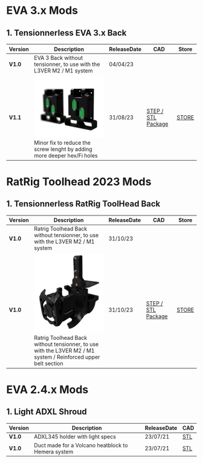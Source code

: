 # EVA 3.x Mods

## 1. Tensionnerless EVA 3.x Back

Version|Description|ReleaseDate|CAD|Store
-------------|-----------|-----------|-----------|-----------
**V1.0**|EVA 3 Back without tensionner, to use with the L3VER M2 / M1 system|04/04/23|
**V1.1**|![alt text](/image/EVATLESS.png)<br> Minor fix to reduce the screw lenght by adding more deeper hex/Fi holes|31/08/23|[STEP / STL Package](https://github.com/FlorentBroise/BRS-Printers-Mod/tree/main/cad/EVA-Back-1.zip) |[STORE](https://store.brs-engineering.com/products/eva-3-x-tensonnerless-for-l3ver-m1-m2)

# RatRig Toolhead 2023 Mods

## 1. Tensionnerless RatRig ToolHead Back

Version|Description|ReleaseDate|CAD|Store
-------------|-----------|-----------|-----------|-----------
**V1.0**|Ratrig Toolhead Back without tensionner, to use with the L3VER M2 / M1 system|31/10/23|
**V1.0**|![alt text](/image/RRT.png)<br> Ratrig Toolhead Back without tensionner, to use with the L3VER M2 / M1 system / Reinforced upper belt section|31/10/23|[STEP / STL Package](https://github.com/FlorentBroise/BRS-Printers-Mod/tree/main/cad/RRT-Back-1.zip) |[STORE](https://store.brs-engineering.com/products/eva-3-x-tensonnerless-for-l3ver-m1-m2)


# EVA 2.4.x Mods

## 1. Light ADXL Shroud

Version|Description|ReleaseDate|CAD|
-------------|-----------|-----------|-----------
**V1.0**|ADXL345 holder with light specs|23/07/21|[STL](https://github.com/FlorentBroise/BRS-Printers-Mod/tree/main/cad/shroudbrs.stl)
**V1.0**|Duct made for a Volcano heatblock to Hemera system|23/07/21|[STL](https://github.com/FlorentBroise/BRS-Printers-Mod/tree/main/cad/Duct_volcano.3mf)
